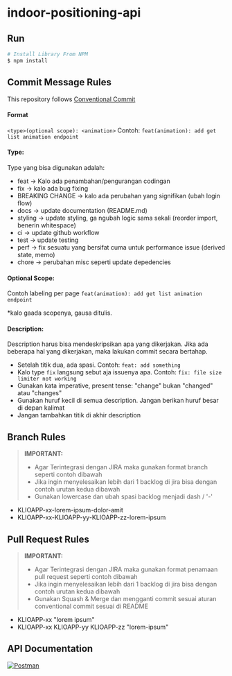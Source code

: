 # indoor-positioning-api

## Run

```bash
# Install Library From NPM
$ npm install
```

## Commit Message Rules
This repository follows [Conventional Commit](https://www.conventionalcommits.org/en/v1.0.0/)
#### Format
`<type>(optional scope): <animation>`
Contoh: `feat(animation): add get list animation endpoint`

#### Type:

Type yang bisa digunakan adalah:

- feat → Kalo ada penambahan/pengurangan codingan
- fix → kalo ada bug fixing
- BREAKING CHANGE → kalo ada perubahan yang signifikan (ubah login flow)
- docs → update documentation (README.md)
- styling → update styling, ga ngubah logic sama sekali (reorder import, benerin whitespace)
- ci → update github workflow
- test → update testing
- perf → fix sesuatu yang bersifat cuma untuk performance issue (derived state, memo)
- chore → perubahan misc seperti update depedencies

#### Optional Scope:

Contoh labeling per page `feat(animation): add get list animation endpoint`

*kalo gaada scopenya, gausa ditulis.


#### Description:

Description harus bisa mendeskripsikan apa yang dikerjakan. Jika ada beberapa hal yang dikerjakan, maka lakukan commit secara bertahap.

- Setelah titik dua, ada spasi. Contoh: `feat: add something`
- Kalo type `fix` langsung sebut aja issuenya apa. Contoh:  `fix: file size limiter not working`
- Gunakan kata imperative, present tense: "change" bukan "changed" atau "changes"
- Gunakan huruf kecil di semua description. Jangan berikan huruf besar di depan kalimat
- Jangan tambahkan titik di akhir description

## Branch Rules
> **IMPORTANT:**  
> - Agar Terintegrasi dengan JIRA maka gunakan format branch seperti contoh dibawah
> - Jika ingin menyelesaikan lebih dari 1 backlog di jira bisa dengan contoh urutan kedua dibawah
> - Gunakan lowercase dan ubah spasi backlog menjadi dash / '-'

- KLIOAPP-xx-lorem-ipsum-dolor-amit
- KLIOAPP-xx-KLIOAPP-yy-KLIOAPP-zz-lorem-ipsum

## Pull Request Rules
> **IMPORTANT:**  
> - Agar Terintegrasi dengan JIRA maka gunakan format penamaan pull request seperti contoh dibawah
> - Jika ingin menyelesaikan lebih dari 1 backlog di jira bisa dengan contoh urutan kedua dibawah
> - Gunakan Squash & Merge dan mengganti commit sesuai aturan conventional commit sesuai di README

- KLIOAPP-xx "lorem ipsum"
- KLIOAPP-xx KLIOAPP-yy KLIOAPP-zz "lorem-ipsum"


## API Documentation
[![Postman](https://img.shields.io/badge/Postman-FF6C37?style=for-the-badge&logo=postman&logoColor=white)](https://documenter.getpostman.com/view/24268801/2s946bBENC)
